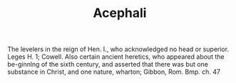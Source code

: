 ---
title: Acephali
letter: A
permalink: "/definitions/acephali.html"
body: The levelers in the reign of Hen. I., who acknowledged no head or superior.
  Leges H. 1; Cowell. Also certain ancient heretics, who appeared about the be-ginnlng
  of the sixth century, and asserted that there was but one substance in Christ, and
  one nature, wharton; Gibbon, Rom. Bmp. ch. 47
published_at: '2018-07-07'
layout: post
---